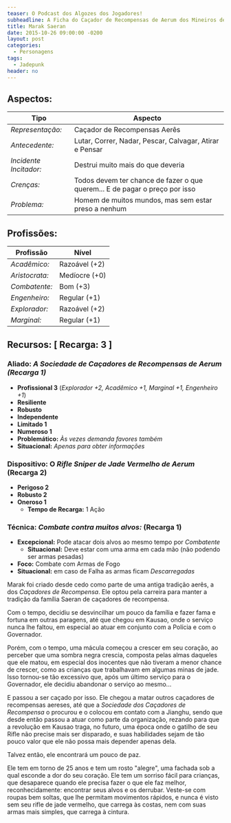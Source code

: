 ```yaml
---
teaser: O Podcast dos Algozes dos Jogadores!
subheadline: A Ficha do Caçador de Recompensas de Aerum dos Mineiros de Xiaiyu
title: Marak Saeran
date: 2015-10-26 09:00:00 -0200
layout: post
categories:
  - Personagens
tags:
  - Jadepunk
header: no
---
```


## Aspectos:

| **Tipo** | **Aspecto**|
|-|-|
| _Representação:_ | Caçador de Recompensas Aerês |
| _Antecedente:_   | Lutar, Correr, Nadar, Pescar, Calvagar, Atirar e Pensar |
| _Incidente Incitador:_ | Destrui muito mais do que deveria |
| _Crenças:_ | Todos devem ter chance de fazer o que querem... E de pagar o preço por isso |
| _Problema:_  | Homem de muitos mundos, mas sem estar preso a nenhum |

## Profissões:

| **Profissão** | **Nível** |
|-|-|
| _Acadêmico:_ | Razoável (+2) |
| _Aristocrata:_ | Medíocre (+0) |
| _Combatente:_ | Bom (+3) |
| _Engenheiro:_ | Regular (+1) |
| _Explorador:_ | Razoável (+2) |
| _Marginal:_ | Regular (+1) |

## Recursos: [ Recarga: 3 ]

### Aliado: _A Sociedade de Caçadores de Recompensas de Aerum (Recarga 1)_
+  **Profissional 3** (_Explorador +2, Acadêmico +1, Marginal +1, Engenheiro +1_)
+ **Resiliente**
+ **Robusto**
+ **Independente**
+ **Limitado 1**
+ **Numeroso 1**
+ **Problemático:** _Às vezes demanda favores também_
+ **Situacional:** _Apenas para obter informações_

### Dispositivo: O _Rifle Sniper de Jade Vermelho de Aerum_  (Recarga 2)
+ **Perigoso 2**
+ **Robusto 2**
+ **Oneroso 1**
  + **Tempo de Recarga:** 1 Ação

### Técnica: _Combate contra muitos alvos:_   (Recarga 1)
+ **Excepcional:** Pode atacar dois alvos ao mesmo tempo por _Combatente_
	+ **Situacional:** Deve estar com uma arma em cada mão (não podendo ser armas pesadas)
+ **Foco:** Combate com Armas de Fogo
+ **Situacional:** em caso de Falha as armas ficam _Descarregadas_
     


Marak foi criado desde cedo como parte de uma antiga tradição aerês, a
dos _Caçadores de  Recompensa_. Ele optou pela carreira  para manter a
tradição da  família Saeran de  caçadores de recompensa. 

Com o tempo, decidiu se desvincilhar  um pouco da família e fazer fama
e fortuna em outras paragens, até que chegou em Kausao, onde o serviço
nunca lhe faltou, em especial ao atuar em conjunto com a Polícia e com
o Governador.

Porém, com  o tempo, uma mácula  começou a crescer em  seu coração, ao
perceber que uma  sombra negra crescia, composta  pelas almas daqueles
que  ele matou,  em especial  dos inocentes  que não  tiveram a  menor
chance de crescer,  como as crianças que trabalhavam  em algumas minas
de jade. Isso tornou-se tão excessivo que, após um último serviço para
o Governador, ele decidiu abandonar o serviço ao mesmo...

E passou a  ser caçado por isso.  Ele chegou  a matar outros caçadores
de  recompensas  aereses,  até  que  a  _Sociedade  dos  Caçadores  de
Recompensa_ o procurou e o colocou em contato com a Jianghu, sendo que
desde então passou a atuar como parte da organização, rezando para que
a revolução  em Kausao traga, no  futuro, uma época onde  o gatilho de
seu Rifle não precise mais ser  disparado, e suas habilidades sejam de
tão pouco  valor que ele não  possa mais depender apenas  dela. 

Talvez então, ele encontrará um pouco de paz.

Ele tem em torno de 25 anos e tem um rosto "alegre", uma fachada sob a
qual  esconde a  dor do  seu coração.  Ele tem  um sorriso  fácil para
crianças,  que desaparece  quando  ele  precisa fazer  o  que ele  faz
melhor, reconhecidamente: encontrar seus alvos e os derrubar. Veste-se
com roupas bem soltas, que lhe  permitam movimentos rápidos, e nunca é
visto sem seu  rifle de jade vermelho, que carrega  às costas, nem com
suas armas mais simples, que carrega à cintura.
